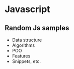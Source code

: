 # Javascript

## Random Js samples

- Data structure 
- Algorithms
- POO
- Features
- Snippets, etc.
